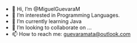 - 👋 Hi, I’m @MiguelGuevaraM
- 👀 I’m interested in Programming Languages.
- 🌱 I’m currently learning Java
- 💞️ I’m looking to collaborate on ...
- 📫 How to reach me: guevaramata@outlook.com

<!---
MiguelGuevaraM/MiguelGuevaraM is a ✨ special ✨ repository because its `README.md` (this file) appears on your GitHub profile.
You can click the Preview link to take a look at your changes.
--->
